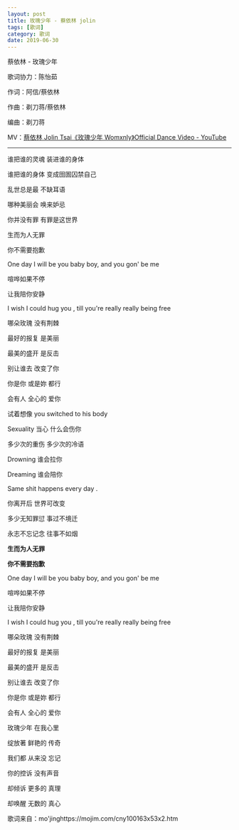 ```yaml
---
layout: post
title: 玫瑰少年 - 蔡依林 jolin
tags: [歌词]
category: 歌词
date: 2019-06-30
---
```


蔡依林 - 玫瑰少年

歌词协力：陈怡茹

作词：阿信/蔡依林

作曲：剃刀蒋/蔡依林

编曲：剃刀蒋

MV：[蔡依林 Jolin Tsai《玫瑰少年 Womxnly》Official Dance Video - YouTube](https://www.youtube.com/watch?v=feOq6MWeUXA)

---

谁把谁的灵魂 装进谁的身体

谁把谁的身体 变成囹圄囚禁自己

乱世总是最 不缺耳语

哪种美丽会 唤来妒忌

你并没有罪 有罪是这世界

生而为人无罪

你不需要抱歉

One day I will be you baby boy, and you gon' be me

喧哗如果不停

让我陪你安静

I wish I could hug you , till you're really really being free

哪朵玫瑰 没有荆棘

最好的报复 是美丽

最美的盛开 是反击

别让谁去 改变了你

你是你 或是妳 都行

会有人 全心的 爱你

试着想像 you switched to his body

Sexuality 当心 什么会伤你

多少次的重伤 多少次的冷语

Drowning 谁会拉你

Dreaming 谁会陪你

Same shit happens every day .

你离开后 世界可改变

多少无知罪愆 事过不境迁

永志不忘记念 往事不如烟

**生而为人无罪**

**你不需要抱歉**

One day I will be you baby boy, and you gon' be me

喧哗如果不停

让我陪你安静

I wish I could hug you , till you're really really being free

哪朵玫瑰 没有荆棘

最好的报复 是美丽

最美的盛开 是反击

别让谁去 改变了你

你是你 或是妳 都行

会有人 全心的 爱你

玫瑰少年 在我心里

绽放著 鲜艳的 传奇

我们都 从来没 忘记

你的控诉 没有声音

却倾诉 更多的 真理

却唤醒 无数的 真心


歌词来自：mo'jinghttps://mojim.com/cny100163x53x2.htm
